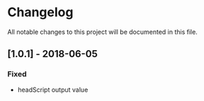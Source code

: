# Changelog
All notable changes to this project will be documented in this file.

## [1.0.1] - 2018-06-05

### Fixed
- headScript output value